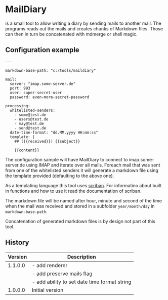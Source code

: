 # MailDiary

is a small tool to allow writing a diary by sending mails to another mail. The programs reads out the mails
and creates chunks of Markdown files. Those can then in turn be concatenated with mdmerge or shell magic.

## Configuration example

    ---
    
    markdown-base-path: "c:/tools/maildiary"
    
    mail:
      server: "imap.some-server.de"
      port: 993
      user: super-secret-user
      password: even-more-secret-password
    
    processing:
      whitelisted-senders:
        - some@test.de
        - users@test.de
        - may@test.de
        - send@test.de
      date-time-format: "dd.MM.yyyy HH:mm:ss"
      template: |
        ## ({{received}}) {{subject}}
        
        {{content}}

The configuration sample will have MailDiary to connect to imap.some-server.de using IMAP and iterate over all mails. Foreach mail that was sent from one of the whitelisted senders it will generate a markdown file using the template provided (defaulting to the above one).

As a templating language this tool uses [scriban](https://github.com/lunet-io/scriban). For informatino about built in functions and how to use it read the documentation of scriban.

The markdown file will be named after hour, minute and second of the time when the mail was received and stored in a subfolder `year/month/day` in `markdown-base-path`.

Concatenation of generated markdown files is by design not part of this tool.

## History

|Version|Description|
|---|---|
|1.1.0.0|- add renderer|
||- add preserve mails flag|
||- add ability to set date time format string|
|1.0.0.0|Initial version|
